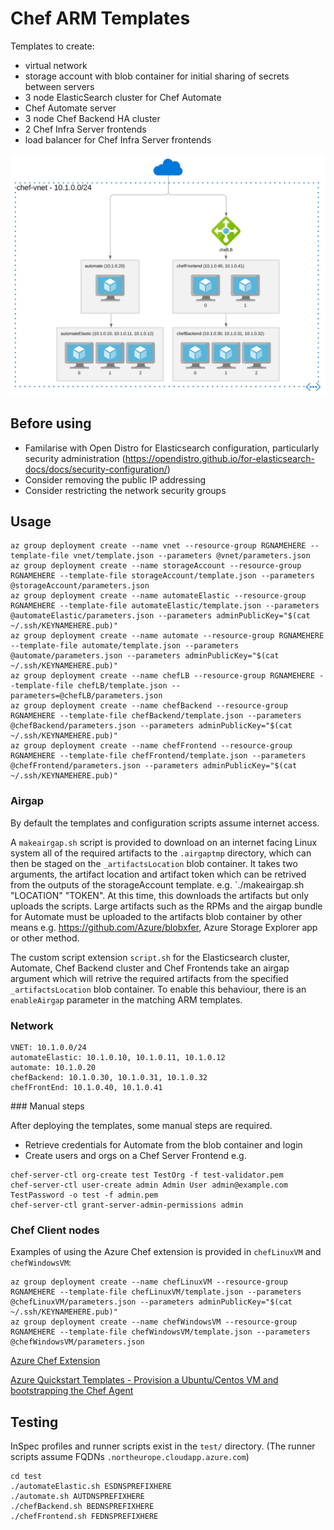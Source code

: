 # Chef ARM Templates

Templates to create:
* virtual network
* storage account with blob container for initial sharing of secrets between servers
* 3 node ElasticSearch cluster for Chef Automate
* Chef Automate server
* 3 node Chef Backend HA cluster
* 2 Chef Infra Server frontends
* load balancer for Chef Infra Server frontends

![Overview](images/overview.svg)

## Before using

* Familarise with Open Distro for Elasticsearch configuration, particularly security administration (https://opendistro.github.io/for-elasticsearch-docs/docs/security-configuration/)
* Consider removing the public IP addressing
* Consider restricting the network security groups

## Usage

```
az group deployment create --name vnet --resource-group RGNAMEHERE --template-file vnet/template.json --parameters @vnet/parameters.json
az group deployment create --name storageAccount --resource-group RGNAMEHERE --template-file storageAccount/template.json --parameters @storageAccount/parameters.json
az group deployment create --name automateElastic --resource-group RGNAMEHERE --template-file automateElastic/template.json --parameters @automateElastic/parameters.json --parameters adminPublicKey="$(cat ~/.ssh/KEYNAMEHERE.pub)"
az group deployment create --name automate --resource-group RGNAMEHERE --template-file automate/template.json --parameters @automate/parameters.json --parameters adminPublicKey="$(cat ~/.ssh/KEYNAMEHERE.pub)"
az group deployment create --name chefLB --resource-group RGNAMEHERE --template-file chefLB/template.json --parameters=@chefLB/parameters.json
az group deployment create --name chefBackend --resource-group RGNAMEHERE --template-file chefBackend/template.json --parameters @chefBackend/parameters.json --parameters adminPublicKey="$(cat ~/.ssh/KEYNAMEHERE.pub)"
az group deployment create --name chefFrontend --resource-group RGNAMEHERE --template-file chefFrontend/template.json --parameters @chefFrontend/parameters.json --parameters adminPublicKey="$(cat ~/.ssh/KEYNAMEHERE.pub)"
```

### Airgap
By default the templates and configuration scripts assume internet access.

A `makeairgap.sh` script is provided to download on an internet facing Linux system all of the required artifacts to the `.airgaptmp` directory, which can then be staged on the `_artifactsLocation` blob container. It takes two arguments, the artifact location and artifact token which can be retrived from the outputs of the storageAccount template. e.g. `./makeairgap.sh "LOCATION" "TOKEN". At this time, this downloads the artifacts but only uploads the scripts. Large artifacts such as the RPMs and the airgap bundle for Automate must be uploaded to the artifacts blob container by other means e.g. https://github.com/Azure/blobxfer, Azure Storage Explorer app or other method.

The custom script extension `script.sh` for the Elasticsearch cluster, Automate, Chef Backend cluster and Chef Frontends take an airgap argument which will retrive the required artifacts from the specified `_artifactsLocation` blob container. To enable this behaviour, there is an `enableAirgap` parameter in the matching ARM templates.

### Network

```
VNET: 10.1.0.0/24
automateElastic: 10.1.0.10, 10.1.0.11, 10.1.0.12
automate: 10.1.0.20
chefBackend: 10.1.0.30, 10.1.0.31, 10.1.0.32
chefFrontEnd: 10.1.0.40, 10.1.0.41
```

### Manual steps

After deploying the templates, some manual steps are required.
* Retrieve credentials for Automate from the blob container and login
* Create users and orgs on a Chef Server Frontend e.g.
```
chef-server-ctl org-create test TestOrg -f test-validator.pem
chef-server-ctl user-create admin Admin User admin@example.com TestPassword -o test -f admin.pem
chef-server-ctl grant-server-admin-permissions admin
```

### Chef Client nodes

Examples of using the Azure Chef extension is provided in `chefLinuxVM` and `chefWindowsVM`:

```
az group deployment create --name chefLinuxVM --resource-group RGNAMEHERE --template-file chefLinuxVM/template.json --parameters @chefLinuxVM/parameters.json --parameters adminPublicKey="$(cat ~/.ssh/KEYNAMEHERE.pub)"
az group deployment create --name chefWindowsVM --resource-group RGNAMEHERE --template-file chefWindowsVM/template.json --parameters @chefWindowsVM/parameters.json
```

[Azure Chef Extension](https://github.com/chef-partners/azure-chef-extension)

[Azure Quickstart Templates - Provision a Ubuntu/Centos VM and bootstrapping the Chef Agent](https://github.com/Azure/azure-quickstart-templates/tree/master/chef-json-parameters-linux-vm)

## Testing

InSpec profiles and runner scripts exist in the `test/` directory. (The runner scripts assume FQDNs `.northeurope.cloudapp.azure.com`)

```
cd test
./automateElastic.sh ESDNSPREFIXHERE
./automate.sh AUTDNSPREFIXHERE
./chefBackend.sh BEDNSPREFIXHERE
./chefFrontend.sh FEDNSPREFIXHERE
```
